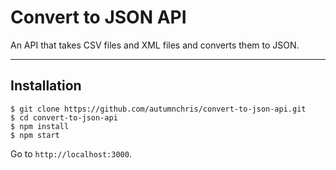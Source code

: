 # Convert to JSON API

An API that takes CSV files and XML files and converts them to JSON.

---

## Installation

```
$ git clone https://github.com/autumnchris/convert-to-json-api.git
$ cd convert-to-json-api
$ npm install
$ npm start
```

Go to `http://localhost:3000`.
